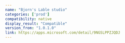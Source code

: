 ```yaml
---
name: "Bjorn's Lable studio"
categories: ['prod']
compatibility: native
display_result: "Compatible"
version_from: "1.0.1.0"
link: https://apps.microsoft.com/detail/9NGSLPPZJQDJ
---
```

